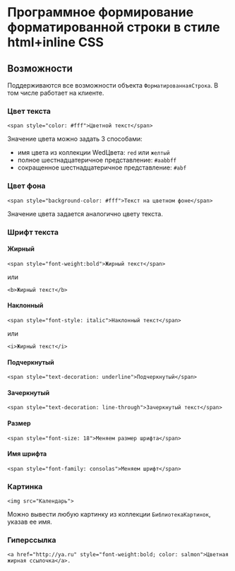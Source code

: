 # Программное формирование форматированной строки в стиле html+inline CSS

## Возможности
Поддерживаются все возможности объекта `ФорматированнаяСтрока`. В том числе работает на клиенте.

### Цвет текста
```bsl
<span style="color: #fff">Цветной текст</span>
```
Значение цвета можно задать 3 способами: 
- имя цвета из коллекции WedЦвета: `red` или `желтый`
- полное шестнадцатеричное представление: `#aabbff`
- сокращенное шестнадцатеричное представление: `#abf`

### Цвет фона
```bsl
<span style="background-color: #fff">Текст на цветном фоне</span>
```
Значение цвета задается аналогично цвету текста.

### Шрифт текста
#### Жирный
```bsl
<span style="font-weight:bold">Жирный текст</span>
```
или
```bsl
<b>Жирный текст</b>
```

#### Наклонный
```bsl
<span style="font-style: italic">Наклонный текст</span>
```
или
```bsl
<i>Жирный текст</i>
```

#### Подчеркнутый
```bsl
<span style="text-decoration: underline">Подчеркнутый</span>
```

#### Зачеркнутый
```bsl
<span style="text-decoration: line-through">Зачеркнутый текст</span>
```

#### Размер
```bsl
<span style="font-size: 18">Меняем размер шрифта</span>
```

#### Имя шрифта
```bsl
<span style="font-family: consolas">Меняем шрифт</span>
```

### Картинка
```bsl
<img src="Календарь">
```
Можно вывести любую картинку из коллекции `БиблиотекаКартинок`, указав ее имя.

### Гиперссылка
```bsl
<a href="http://ya.ru" style="font-weight:bold; color: salmon">Цветная жирная ссылочка</a>.
```
